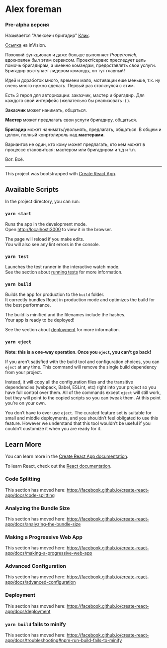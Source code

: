 # Alex foreman
### Pre-alpha версия
Называется "Алексеич бригадир" [Клик](https://z-igor.github.io/foreman_gh-ps/#/).

[Ссылка](https://spathochy920970.invisionapp.com/public/prototype/sketvy4v1000l8e01llkrrp94) на inVision.

Похожий функционал и даже больше выполняет _Propetrovich_, вдохновлен был этим сервисом.
Проект/сервис преследует цель помочь бригадирам, а именно командам, предоставлять свои услуги. Бригадир выступает лидером команды, он тут главный!

Идей и доработок много, времени мало, мотивации еще меньше, т.к. ну очень много нужно сделать. Первый раз столкнулся с этим.

Есть 3 героя для авторизации: заказчик, мастер и бригадир. Для каждого свой интерфейс (желательно бы реализовать :) ).

__Заказчик__ может нанимать, общаться.

__Мастер__ может предлагать свои услуги бригадиру, общаться.

__Бригадир__ может нанимать/увольнять, предлагать, общаться. В общем и целом, полный конртолироль над __мастерами__.

Вариантов не один, кто кому может предлагать, кто кем может в процессе становиться: мастером или бригадиром и т.д и т.п.

Вот. Всё.

---

This project was bootstrapped with [Create React App](https://github.com/facebook/create-react-app).

## Available Scripts

In the project directory, you can run:

### `yarn start`

Runs the app in the development mode.<br />
Open [http://localhost:3000](http://localhost:3000) to view it in the browser.

The page will reload if you make edits.<br />
You will also see any lint errors in the console.

### `yarn test`

Launches the test runner in the interactive watch mode.<br />
See the section about [running tests](https://facebook.github.io/create-react-app/docs/running-tests) for more information.

### `yarn build`

Builds the app for production to the `build` folder.<br />
It correctly bundles React in production mode and optimizes the build for the best performance.

The build is minified and the filenames include the hashes.<br />
Your app is ready to be deployed!

See the section about [deployment](https://facebook.github.io/create-react-app/docs/deployment) for more information.

### `yarn eject`

**Note: this is a one-way operation. Once you `eject`, you can’t go back!**

If you aren’t satisfied with the build tool and configuration choices, you can `eject` at any time. This command will remove the single build dependency from your project.

Instead, it will copy all the configuration files and the transitive dependencies (webpack, Babel, ESLint, etc) right into your project so you have full control over them. All of the commands except `eject` will still work, but they will point to the copied scripts so you can tweak them. At this point you’re on your own.

You don’t have to ever use `eject`. The curated feature set is suitable for small and middle deployments, and you shouldn’t feel obligated to use this feature. However we understand that this tool wouldn’t be useful if you couldn’t customize it when you are ready for it.

## Learn More

You can learn more in the [Create React App documentation](https://facebook.github.io/create-react-app/docs/getting-started).

To learn React, check out the [React documentation](https://reactjs.org/).

### Code Splitting

This section has moved here: https://facebook.github.io/create-react-app/docs/code-splitting

### Analyzing the Bundle Size

This section has moved here: https://facebook.github.io/create-react-app/docs/analyzing-the-bundle-size

### Making a Progressive Web App

This section has moved here: https://facebook.github.io/create-react-app/docs/making-a-progressive-web-app

### Advanced Configuration

This section has moved here: https://facebook.github.io/create-react-app/docs/advanced-configuration

### Deployment

This section has moved here: https://facebook.github.io/create-react-app/docs/deployment

### `yarn build` fails to minify

This section has moved here: https://facebook.github.io/create-react-app/docs/troubleshooting#npm-run-build-fails-to-minify
